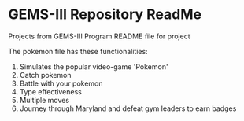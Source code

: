 # GEMS-III Repository ReadMe
Projects from GEMS-III Program
README file for project

The pokemon file has these functionalities:

1. Simulates the popular video-game 'Pokemon'
2. Catch pokemon
3. Battle with your pokemon
4. Type effectiveness
5. Multiple moves
6. Journey through Maryland and defeat gym leaders to earn badges

